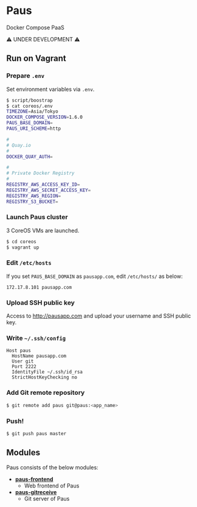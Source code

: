 # Paus

Docker Compose PaaS

:warning: UNDER DEVELOPMENT :warning:

## Run on Vagrant
### Prepare `.env`

Set environment variables via `.env`.

``` bash
$ script/boostrap
$ cat coreos/.env
TIMEZONE=Asia/Tokyo
DOCKER_COMPOSE_VERSION=1.6.0
PAUS_BASE_DOMAIN=
PAUS_URI_SCHEME=http

#
# Quay.io
#
DOCKER_QUAY_AUTH=

#
# Private Docker Registry
#
REGISTRY_AWS_ACCESS_KEY_ID=
REGISTRY_AWS_SECRET_ACCESS_KEY=
REGISTRY_AWS_REGION=
REGISTRY_S3_BUCKET=
```

### Launch Paus cluster

3 CoreOS VMs are launched.

``` bash
$ cd coreos
$ vagrant up
```

### Edit `/etc/hosts`

If you set `PAUS_BASE_DOMAIN` as `pausapp.com`, edit `/etc/hosts/` as below:

```
172.17.8.101 pausapp.com
```

### Upload SSH public key

Access to http://pausapp.com and upload your username and SSH public key.

### Write `~/.ssh/config`

```
Host paus
  HostName pausapp.com
  User git
  Port 2222
  IdentityFile ~/.ssh/id_rsa
  StrictHostKeyChecking no
```

### Add Git remote repository

```bash
$ git remote add paus git@paus:<app_name>
```

### Push!

```bash
$ git push paus master
```

## Modules

Paus consists of the below modules:

- [__paus-frontend__](https://github.com/dtan4/paus-frontend)
  - Web frontend of Paus
- [__paus-gitreceive__](https://github.com/dtan4/paus-gitreceive)
  - Git server of Paus
